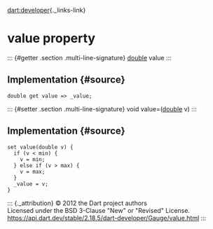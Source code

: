 [dart:developer](../../dart-developer/dart-developer-library){._links-link}

value property
==============

::: {#getter .section .multi-line-signature}
[double](../../dart-core/double-class) value
:::

Implementation {#source}
--------------

``` {.language-dart data-language="dart"}
double get value => _value;
```

::: {#setter .section .multi-line-signature}
void value=([double](../../dart-core/double-class) v)
:::

Implementation {#source}
--------------

``` {.language-dart data-language="dart"}
set value(double v) {
  if (v < min) {
    v = min;
  } else if (v > max) {
    v = max;
  }
  _value = v;
}
```

::: {._attribution}
© 2012 the Dart project authors\
Licensed under the BSD 3-Clause \"New\" or \"Revised\" License.\
<https://api.dart.dev/stable/2.18.5/dart-developer/Gauge/value.html>
:::
